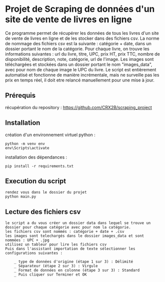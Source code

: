 # Projet de Scraping de données d'un site de vente de livres en ligne

Ce programme permet de récupérer les données de tous les livres d'un site de vente de livres en ligne et de les stocker dans des fichiers csv.
La norme de nommage des fichiers csv est la suivante : catégorie + date, dans un dossier portant le nom de la catégorie. Pour chaque livre, on trouve les informations suivantes : url du livre, titre, UPC, prix HT, prix TTC, nombre de disponibilité, description, note, catégorie, url de l'image.
Les images sont téléchargées et stockées dans un dossier portant le nom "images_data", avec pour nom de chaque image le UPC du livre.
Le script est entièrement automatisé et fonctionne de manière incrémentale, mais ne surveille pas les prix en temps réel, il doit etre relancé manuellement pour une mise à jour.

## Prérequis

récupération du repository : https://github.com/CRX2B/scraping_project


## Installation

création d'un environnement virtuel python :

    python -m venv env
    env\Scripts\activate

installation des dépendances :

    pip install -r requirements.txt


## Execution du script

    rendez vous dans le dossier du projet
    python main.py


## Lecture des fichiers csv

    le script a du vous créer un dossier data dans lequel se trouve un dossier pour chaque catégorie avec pour nom la catégorie.
    les fichiers csv sont nommés : catégorie + date + .csv
    les images sont telechargés dans le dossier images_data et sont nommées : UPC + .jpg
    utilisez un tableur pour lire les fichiers csv
    Puis dans l'assistant importation de texte sélectionner les configurations suivantes :

        _ type de données d'origine (étape 1 sur 3) : Délimité
        _ Séparateur (étape 2 sur 3) : Virgule
        _ Format de données en colonne (étape 3 sur 3) : Standard
        _ Puis cliquer sur Terminer et OK




